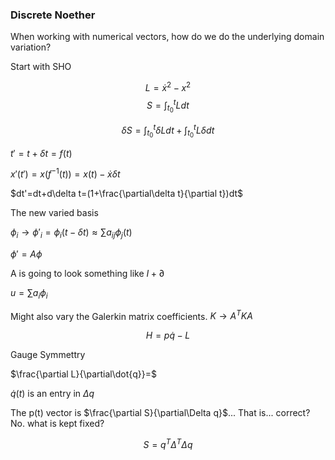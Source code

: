 ### Discrete Noether

When working with numerical vectors, how do we do the underlying domain
variation?

Start with SHO

$$L=\dot{x}^{2}-x^{2}$$ $$S=\int_{t_{0}}^{t}Ldt$$

$$\delta S=\int_{t_{0}}^{t}\delta Ldt+\int_{t_{0}}^{t}L\delta dt$$

$t'=t+\delta t=f(t)$

$x'(t')=x(f^{-1}(t))=x(t)-\dot{x}\delta t$

$dt'=dt+d\delta t=(1+\frac{\partial\delta t}{\partial t})dt$

$$$$

The new varied basis

$\phi_{i}\rightarrow\phi'_{i}=\phi_{i}(t-\delta t)\approx\sum a_{ij}\phi_{j}(t)$

$\phi'=A\phi$

A is going to look something like $I+\partial$

$u=\sum a_{i}\phi_{i}$

Might also vary the Galerkin matrix coefficients. $K\rightarrow A^{T}KA$

$$H=p\dot{q}-L$$

Gauge Symmettry

$\frac{\partial L}{\partial\dot{q}}=$

$\dot{q}(t)$ is an entry in $\Delta q$

The p(t) vector is $\frac{\partial S}{\partial\Delta q}$\... That is\...
correct? No. what is kept fixed?

$$S=q^{T}\Delta^{T}\Delta q$$

$$$$
